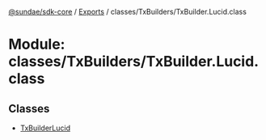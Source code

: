 [@sundae/sdk-core](../README.md) / [Exports](../modules.md) / classes/TxBuilders/TxBuilder.Lucid.class

# Module: classes/TxBuilders/TxBuilder.Lucid.class

## Classes

- [TxBuilderLucid](../classes/classes_TxBuilders_TxBuilder_Lucid_class.TxBuilderLucid.md)

